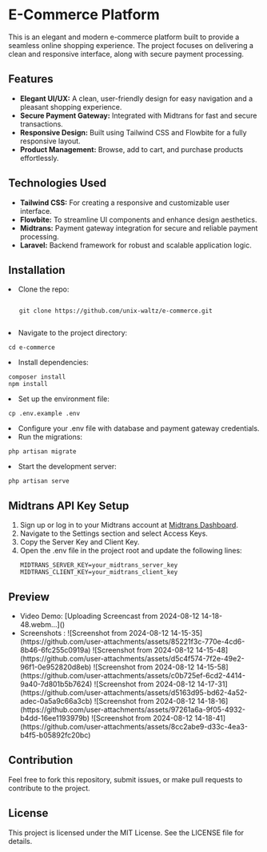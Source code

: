 # E-Commerce Platform

This is an elegant and modern e-commerce platform built to provide a seamless online shopping experience. The project focuses on delivering a clean and responsive interface, along with secure payment processing.

## Features

- **Elegant UI/UX:** A clean, user-friendly design for easy navigation and a pleasant shopping experience.
- **Secure Payment Gateway:** Integrated with Midtrans for fast and secure transactions.
- **Responsive Design:** Built using Tailwind CSS and Flowbite for a fully responsive layout.
- **Product Management:** Browse, add to cart, and purchase products effortlessly.

## Technologies Used

- **Tailwind CSS:** For creating a responsive and customizable user interface.
- **Flowbite:** To streamline UI components and enhance design aesthetics.
- **Midtrans:** Payment gateway integration for secure and reliable payment processing.
- **Laravel:** Backend framework for robust and scalable application logic.

## Installation

<li>Clone the repo:
    <pre><code>
   git clone https://github.com/unix-waltz/e-commerce.git
    </code></pre>
</li>
<li>Navigate to the project directory:
    <pre><code>cd e-commerce</code></pre>
</li>
<li>Install dependencies:
    <pre><code>composer install
npm install</code></pre>
</li>
<li>Set up the environment file:
    <pre><code>cp .env.example .env</code></pre>
</li>
<li>Configure your .env file with database and payment gateway credentials.</li>
<li>Run the migrations:
    <pre><code>php artisan migrate</code></pre>
</li>
<li>Start the development server:
    <pre><code>php artisan serve</code></pre>
</li>
</ol>

<h2>Midtrans API Key Setup</h2>
<ol>
<li>Sign up or log in to your Midtrans account at <a href="https://midtrans.com">Midtrans Dashboard</a>.</li>
<li>Navigate to the Settings section and select Access Keys.</li>
<li>Copy the Server Key and Client Key.</li>
<li>Open the .env file in the project root and update the following lines:
    <pre><code>MIDTRANS_SERVER_KEY=your_midtrans_server_key
MIDTRANS_CLIENT_KEY=your_midtrans_client_key</code></pre>
</li>
</ol>

<h2>Preview</h2>
<ul>
<li>
    Video Demo:
[Uploading Screencast from 2024-08-12 14-18-48.webm…]()

</li>
<li>Screenshots :
![Screenshot from 2024-08-12 14-15-35](https://github.com/user-attachments/assets/85221f3c-770e-4cd6-8b46-6fc255c0919a)
![Screenshot from 2024-08-12 14-15-48](https://github.com/user-attachments/assets/d5c4f574-7f2e-49e2-96f1-0e952820d8eb)
![Screenshot from 2024-08-12 14-15-58](https://github.com/user-attachments/assets/c0b725ef-6cd2-4414-9a40-7d801b5b7624)
![Screenshot from 2024-08-12 14-17-31](https://github.com/user-attachments/assets/d5163d95-bd62-4a52-adec-0a5a9c66a3cb)
![Screenshot from 2024-08-12 14-18-16](https://github.com/user-attachments/assets/97261a6a-9f05-4932-b4dd-16ee1193979b)
![Screenshot from 2024-08-12 14-18-41](https://github.com/user-attachments/assets/8cc2abe9-d33c-4ea3-b4f5-b05892fc20bc)

 
</li>
</ul>

<h2>Contribution</h2>
<p>Feel free to fork this repository, submit issues, or make pull requests to contribute to the project.</p>

<h2>License</h2>
<p>This project is licensed under the MIT License. See the LICENSE file for details.</p>

</div>
</body>
</html>
